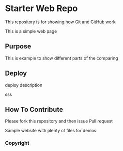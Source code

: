 # Starter Web Repo

This repository is for showing how Git and GitHub work

This is a simple web page

## Purpose

This is example to show different parts of the comparing
## Deploy
deploy description



sss
## How To Contribute

Please fork this repository and then issue Pull request

Sample website with plenty of files for demos

### Copyright
